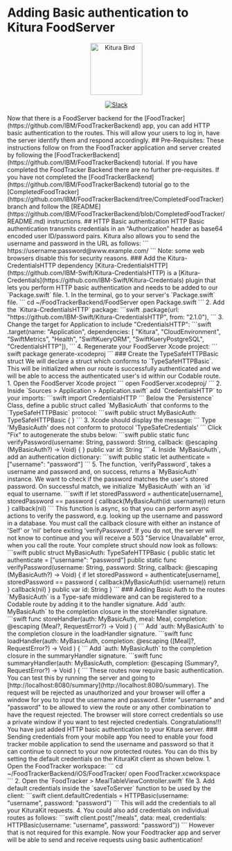 # Adding Basic authentication to Kitura FoodServer
<p align="center">
<img src="https://www.ibm.com/cloud-computing/bluemix/sites/default/files/assets/page/catalog-swift.svg" width="120" alt="Kitura Bird">
</p>
<p align="center">
<a href= "http://swift-at-ibm-slack.mybluemix.net/">
<img src="http://swift-at-ibm-slack.mybluemix.net/badge.svg"  alt="Slack">
</a>
</p>
Now that there is a FoodServer backend for the [FoodTracker](https://github.com/IBM/FoodTrackerBackend) app, you can add HTTP basic authentication to the routes. This will allow your users to log in, have the server identify them and respond accordingly.
## Pre-Requisites:
These instructions follow on from the FoodTracker application and server created by following the [FoodTrackerBackend](https://github.com/IBM/FoodTrackerBackend) tutorial. If you have completed the FoodTracker Backend there are no further pre-requisites.
If you have not completed the [FoodTrackerBackend](https://github.com/IBM/FoodTrackerBackend) tutorial go to the [CompletedFoodTracker](https://github.com/IBM/FoodTrackerBackend/tree/CompletedFoodTracker) branch and follow the [README](https://github.com/IBM/FoodTrackerBackend/blob/CompletedFoodTracker/README.md) instructions.
## HTTP Basic authentication
HTTP Basic authentication transmits credentials in an “Authorization” header as base64 encoded user ID/password pairs. Kitura also allows you to send the username and password in the URL as follows:
```
https://username:password@www.example.com/
```
Note: some web browsers disable this for security reasons.
### Add the Kitura-CredentialsHTTP dependency
[Kitura-CredentialsHTTP](https://github.com/IBM-Swift/Kitura-CredentialsHTTP) is a [Kitura-Credentials](https://github.com/IBM-Swift/Kitura-Credentials) plugin that lets you perform HTTP basic authentication and needs to be added to our `Package.swift` file.
1. In the terminal, go to your server's `Package.swift` file.
```
cd ~/FoodTrackerBackend/FoodServer
open Package.swift
```
2. Add the `Kitura-CredentialsHTTP` package:
```swift
.package(url: "https://github.com/IBM-Swift/Kitura-CredentialsHTTP", from: "2.1.0"),
```
3. Change the target for Application to include "CredentialsHTTP":
```swift
.target(name: "Application", dependencies: [ "Kitura", "CloudEnvironment", "SwiftMetrics", "Health", "SwiftKueryORM", "SwiftKueryPostgreSQL", "CredentialsHTTP"]),
```
4. Regenerate your FoodServer Xcode project:
```
swift package generate-xcodeproj
```
### Create the TypeSafeHTTPBasic struct
We will declare a struct which conforms to `TypeSafeHTTPBasic`. This will be initialized when our route is successfully authenticated and we will be able to access the authenticated user's id within our Codable route.
1. Open the FoodServer Xcode project
```
open FoodServer.xcodeproj/
```
2. Inside `Sources > Application > Application.swift` add `CredentialsHTTP` to your imports:
```swift
import CredentialsHTTP
```
Below the `Persistence` Class, define a public struct called `MyBasicAuth` that conforms to the `TypeSafeHTTPBasic` protocol:
```swift
public struct MyBasicAuth: TypeSafeHTTPBasic {
}
```
3. Xcode should display the message:
```
Type 'MyBasicAuth' does not conform to protocol 'TypeSafeCredentials'
```
Click "Fix" to autogenerate the stubs below:
```swift
public static func verifyPassword(username: String, password: String, callback: @escaping (MyBasicAuth?) -> Void) {
}
public var id: String
```
4. Inside `MyBasicAuth`, add an authentication dictionary:
```swift
public static let authenticate = ["username": "password"]
```
5. The function, `verifyPassword`, takes a username and password and, on success, returns a `MyBasicAuth` instance. We want to check if the password matches the user's stored password. On successful match, we initialize `MyBasicAuth` with an `id` equal to username.
```swift
if let storedPassword = authenticate[username], storedPassword == password {
    callback(MyBasicAuth(id: username))
    return
}
callback(nil)
```
This function is async, so that you can perform async actions to verify the password, e.g. looking up the username and password in a database. You must call the callback closure with either an instance of 'Self' or 'nil' before exiting 'verifyPassword'. If you do not, the server will not know to continue and you will receive a 503 "Service Unavailable" error, when you call the route.  
Your complete struct should now look as follows:
```swift
public struct MyBasicAuth: TypeSafeHTTPBasic {
    public static let authenticate = ["username": "password"]
    public static func verifyPassword(username: String, password: String, callback: @escaping (MyBasicAuth?) -> Void) {
        if let storedPassword = authenticate[username], storedPassword == password {
            callback(MyBasicAuth(id: username))
            return
        }
        callback(nil)
    }
    public var id: String
}
```
### Adding Basic Auth to the routes
`MyBasicAuth` is a Type-safe middleware and can be registered to a Codable route by adding it to the handler signature.
Add `auth: MyBasicAuth` to the completion closure in the storeHandler signature.
```swift
func storeHandler(auth: MyBasicAuth, meal: Meal, completion: @escaping (Meal?, RequestError?) -> Void ) {
```
Add `auth: MyBasicAuth` to the completion closure in the loadHandler signature.
```swift
func loadHandler(auth: MyBasicAuth, completion: @escaping ([Meal]?, RequestError?) -> Void ) {
```
Add `auth: MyBasicAuth` to the completion closure in the summaryHandler signature.
```swift
func summaryHandler(auth: MyBasicAuth, completion: @escaping (Summary?, RequestError?) -> Void ) {
```
These routes now require basic authentication. You can test this by running the server and going to [http://localhost:8080/summary](http://localhost:8080/summary).  
The request will be rejected as unauthorized and your browser will offer a window for you to input the username and password.  
Enter "username" and "password" to be allowed to view the route or any other combination to have the request rejected.  
The browser will store correct credentials so use a private window if you want to test rejected credentials.
Congratulations!!! You have just added HTTP basic authentication to your Kitura server.
### Sending credentials from your mobile app
You need to enable your food tracker mobile application to send the username and password so that it can continue to connect to your now protected routes. You can do this by setting the default credentials on the KituraKit client as shown below.
1. Open the FoodTracker workspace:
```
cd ~/FoodTrackerBackend/iOS/FoodTracker/  
open FoodTracker.xcworkspace
```
2. Open the `FoodTracker > MealTableViewController.swift` file
3. Add default credentials inside the `saveToServer` function to be used by the client:
```swift
client.defaultCredentials = HTTPBasic(username: "username", password: "password")
```
This will add the credentials to all your KituraKit requests.  
4. You could also add credentials on individual routes as follows:
```swift
client.post("/meals", data: meal, credentials: HTTPBasic(username: "username", password: "password"))
```
However that is not required for this example.  
Now your Foodtracker app and server will be able to send and receive requests using basic authentication!
